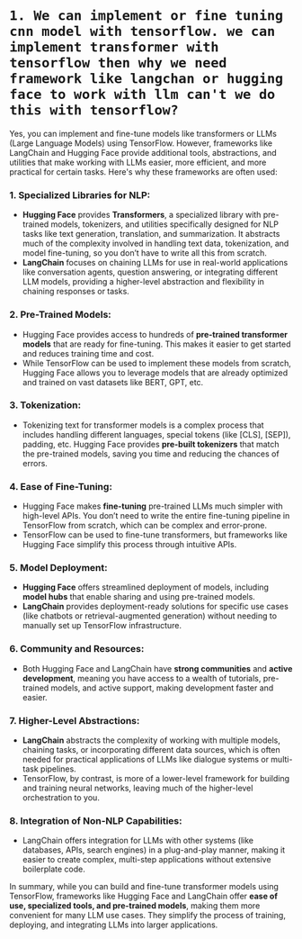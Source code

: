 

# `1. We can implement or fine tuning cnn model with tensorflow. we can implement transformer with tensorflow then why we need framework like langchan or hugging face to work with llm can't we do this with tensorflow?`

Yes, you can implement and fine-tune models like transformers or LLMs (Large Language Models) using TensorFlow. However, frameworks like LangChain and Hugging Face provide additional tools, abstractions, and utilities that make working with LLMs easier, more efficient, and more practical for certain tasks. Here's why these frameworks are often used:

### 1. **Specialized Libraries for NLP**:
   - **Hugging Face** provides **Transformers**, a specialized library with pre-trained models, tokenizers, and utilities specifically designed for NLP tasks like text generation, translation, and summarization. It abstracts much of the complexity involved in handling text data, tokenization, and model fine-tuning, so you don’t have to write all this from scratch.
   - **LangChain** focuses on chaining LLMs for use in real-world applications like conversation agents, question answering, or integrating different LLM models, providing a higher-level abstraction and flexibility in chaining responses or tasks.

### 2. **Pre-Trained Models**:
   - Hugging Face provides access to hundreds of **pre-trained transformer models** that are ready for fine-tuning. This makes it easier to get started and reduces training time and cost.
   - While TensorFlow can be used to implement these models from scratch, Hugging Face allows you to leverage models that are already optimized and trained on vast datasets like BERT, GPT, etc.

### 3. **Tokenization**:
   - Tokenizing text for transformer models is a complex process that includes handling different languages, special tokens (like [CLS], [SEP]), padding, etc. Hugging Face provides **pre-built tokenizers** that match the pre-trained models, saving you time and reducing the chances of errors.

### 4. **Ease of Fine-Tuning**:
   - Hugging Face makes **fine-tuning** pre-trained LLMs much simpler with high-level APIs. You don’t need to write the entire fine-tuning pipeline in TensorFlow from scratch, which can be complex and error-prone.
   - TensorFlow can be used to fine-tune transformers, but frameworks like Hugging Face simplify this process through intuitive APIs.

### 5. **Model Deployment**:
   - **Hugging Face** offers streamlined deployment of models, including **model hubs** that enable sharing and using pre-trained models.
   - **LangChain** provides deployment-ready solutions for specific use cases (like chatbots or retrieval-augmented generation) without needing to manually set up TensorFlow infrastructure.

### 6. **Community and Resources**:
   - Both Hugging Face and LangChain have **strong communities** and **active development**, meaning you have access to a wealth of tutorials, pre-trained models, and active support, making development faster and easier.

### 7. **Higher-Level Abstractions**:
   - **LangChain** abstracts the complexity of working with multiple models, chaining tasks, or incorporating different data sources, which is often needed for practical applications of LLMs like dialogue systems or multi-task pipelines.
   - TensorFlow, by contrast, is more of a lower-level framework for building and training neural networks, leaving much of the higher-level orchestration to you.

### 8. **Integration of Non-NLP Capabilities**:
   - LangChain offers integration for LLMs with other systems (like databases, APIs, search engines) in a plug-and-play manner, making it easier to create complex, multi-step applications without extensive boilerplate code.

In summary, while you can build and fine-tune transformer models using TensorFlow, frameworks like Hugging Face and LangChain offer **ease of use, specialized tools, and pre-trained models**, making them more convenient for many LLM use cases. They simplify the process of training, deploying, and integrating LLMs into larger applications.